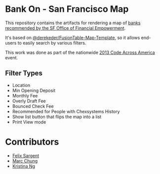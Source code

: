 # Bank On - San Francisco Map

This repository contains the artifacts for rendering a map of [banks recommended by the SF Office of Financial Empowerment](http://bankonsanfrancisco.com/map).

It's based on [@derekeder/FusionTable-Map-Template](https://github.com/derekeder/FusionTable-Map-Template), so it allows end-users to easily search by various filters.

This work was done as part of the nationwide [2013 Code Across America](http://brigade.codeforamerica.org/pages/codeacross) event.

## Filter Types
- Location
- Min Opening Deposit
- Monthly Fee
- Overly Draft Fee
- Bounced Check Fee
- Recommended for People with Chexsystems History
- Show list button that flips the map into a list
- Print View mode

# Contributors
- [Felix Sargent](https://github.com/fsargent)
- [Marc Chung](https://github.com/mchung)
- [Kristina Ng](https://github.com/ngkristina)
